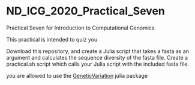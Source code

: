# ND_ICG_2020_Practical_Seven
Practical Seven for Introduction to Computational Genomics

This practical is intended to quiz you

Download this repository, and create a Julia script that takes a fasta as an argument and calculates the sequence diversity of the fasta file. Create a practical.sh script which calls your Julia script with the included fasta file. 

you are allowed to use the [GeneticVariation](https://biojulia.net/GeneticVariation.jl) julia package
